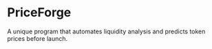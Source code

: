 # PriceForge
A unique program that automates liquidity analysis and predicts token prices before launch.
